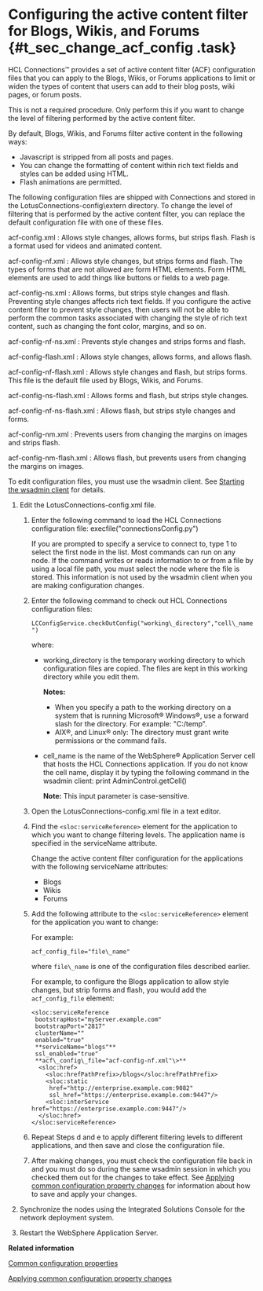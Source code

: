 # Configuring the active content filter for Blogs, Wikis, and Forums {#t_sec_change_acf_config .task}

HCL Connections™ provides a set of active content filter \(ACF\) configuration files that you can apply to the Blogs, Wikis, or Forums applications to limit or widen the types of content that users can add to their blog posts, wiki pages, or forum posts.

This is not a required procedure. Only perform this if you want to change the level of filtering performed by the active content filter.

By default, Blogs, Wikis, and Forums filter active content in the following ways:

-   Javascript is stripped from all posts and pages.
-   You can change the formatting of content within rich text fields and styles can be added using HTML.
-   Flash animations are permitted.

The following configuration files are shipped with Connections and stored in the LotusConnections-config\\extern directory. To change the level of filtering that is performed by the active content filter, you can replace the default configuration file with one of these files.

acf-config.xml
:   Allows style changes, allows forms, but strips flash. Flash is a format used for videos and animated content.

acf-config-nf.xml
:   Allows style changes, but strips forms and flash. The types of forms that are not allowed are form HTML elements. Form HTML elements are used to add things like buttons or fields to a web page.

acf-config-ns.xml
:   Allows forms, but strips style changes and flash. Preventing style changes affects rich text fields. If you configure the active content filter to prevent style changes, then users will not be able to perform the common tasks associated with changing the style of rich text content, such as changing the font color, margins, and so on.

acf-config-nf-ns.xml
:   Prevents style changes and strips forms and flash.

acf-config-flash.xml
:   Allows style changes, allows forms, and allows flash.

acf-config-nf-flash.xml
:   Allows style changes and flash, but strips forms. This file is the default file used by Blogs, Wikis, and Forums.

acf-config-ns-flash.xml
:   Allows forms and flash, but strips style changes.

acf-config-nf-ns-flash.xml
:   Allows flash, but strips style changes and forms.

acf-config-nm.xml
:   Prevents users from changing the margins on images and strips flash.

acf-config-nm-flash.xml
:   Allows flash, but prevents users from changing the margins on images.

To edit configuration files, you must use the wsadmin client. See [Starting the wsadmin client](../admin/t_admin_wsadmin_starting.md) for details.

1.  Edit the LotusConnections-config.xml file.

    1.  Enter the following command to load the HCL Connections configuration file: execfile\("connectionsConfig.py"\)

        If you are prompted to specify a service to connect to, type 1 to select the first node in the list. Most commands can run on any node. If the command writes or reads information to or from a file by using a local file path, you must select the node where the file is stored. This information is not used by the wsadmin client when you are making configuration changes.

    2.  Enter the following command to check out HCL Connections configuration files:

        `LCConfigService.checkOutConfig("working\_directory","cell\_name")`

        where:

        -   working\_directory is the temporary working directory to which configuration files are copied. The files are kept in this working directory while you edit them.

            **Notes:**

            -   When you specify a path to the working directory on a system that is running Microsoft® Windows®, use a forward slash for the directory. For example: "C:/temp".
            -   AIX®, and Linux® only: The directory must grant write permissions or the command fails.
        -   cell\_name is the name of the WebSphere® Application Server cell that hosts the HCL Connections application. If you do not know the cell name, display it by typing the following command in the wsadmin client: print AdminControl.getCell\(\)

            **Note:** This input parameter is case-sensitive.

    3.  Open the LotusConnections-config.xml file in a text editor.

    4.  Find the `<sloc:serviceReference>` element for the application to which you want to change filtering levels. The application name is specified in the serviceName attribute.

        Change the active content filter configuration for the applications with the following serviceName attributes:

        -   Blogs
        -   Wikis
        -   Forums
    5.  Add the following attribute to the `<sloc:serviceReference>` element for the application you want to change:

        For example:

        ```
        acf_config_file="file\_name"
        ```

        where `file\_name` is one of the configuration files described earlier.

        For example, to configure the Blogs application to allow style changes, but strip forms and flash, you would add the `acf_config_file` element:

        ```
        <sloc:serviceReference 
         bootstrapHost="myServer.example.com" 
         bootstrapPort="2817" 
         clusterName="" 
         enabled="true" 
         **serviceName="blogs"** 
         ssl_enabled="true" 
         **acf\_config\_file="acf-config-nf.xml"\>**
          <sloc:href>
            <sloc:hrefPathPrefix>/blogs</sloc:hrefPathPrefix>
            <sloc:static 
             href="http://enterprise.example.com:9082" 
             ssl_href="https://enterprise.example.com:9447"/>
            <sloc:interService href="https://enterprise.example.com:9447"/>
          </sloc:href>
        </sloc:serviceReference>
        ```

    6.  Repeat Steps d and e to apply different filtering levels to different applications, and then save and close the configuration file.

    7.  After making changes, you must check the configuration file back in and you must do so during the same wsadmin session in which you checked them out for the changes to take effect. See [Applying common configuration property changes](../admin/t_admin_common_changing_config.md) for information about how to save and apply your changes.

2.  Synchronize the nodes using the Integrated Solutions Console for the network deployment system.

3.  Restart the WebSphere Application Server.


**Related information**  


[Common configuration properties](../admin/r_admin_common_props.md)

[Applying common configuration property changes](../admin/t_admin_common_save_changes.md)

